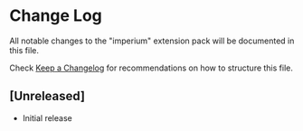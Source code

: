 # Change Log

All notable changes to the "imperium" extension pack will be documented in this file.

Check [Keep a Changelog](http://keepachangelog.com/) for recommendations on how to structure this file.

## [Unreleased]

- Initial release
